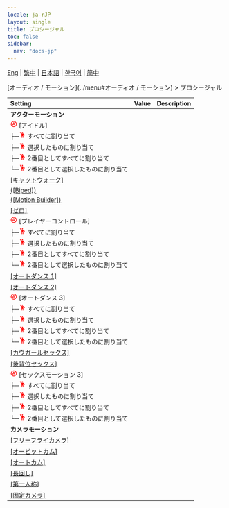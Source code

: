 ```yaml
---
locale: ja-rJP
layout: single
title: プロシージャル
toc: false
sidebar:
  nav: "docs-jp"
---
```

[Eng](/dancexr/menu/2025.4/motion/procedural) | [繁中](/tw/dancexr/menu/2025.4/motion/procedural) | [日本語](/jp/dancexr/menu/2025.4/motion/procedural) | [한국어](/kr/dancexr/menu/2025.4/motion/procedural) | [简中](/zh/dancexr/menu/2025.4/motion/procedural)

[オーディオ / モーション](../menu#オーディオ / モーション) > プロシージャル



| Setting | Value | Description |
| :--- | --- | :--- |
|  <b>アクターモーション</b>|| 
| <img src="/images/icon/ic_auto_round.png" alt="auto round icon"/> [アイドル]|| 
| ├─<img src="/images/icon/ic_motion.png" alt="motion icon"/> すべてに割り当て|| 
| ├─<img src="/images/icon/ic_motion.png" alt="motion icon"/> 選択したものに割り当て|| 
| ├─<img src="/images/icon/ic_motion.png" alt="motion icon"/> 2番目としてすべてに割り当て|| 
| └─<img src="/images/icon/ic_motion.png" alt="motion icon"/> 2番目として選択したものに割り当て|| 
| [[キャットウォーク]](catwalk) |
| [([Biped])](biped) |
| [([Motion Builder])](motion_builder) |
| [[ゼロ]](zero) |
| <img src="/images/icon/ic_auto_round.png" alt="auto round icon"/> [プレイヤーコントロール]|| 
| ├─<img src="/images/icon/ic_motion.png" alt="motion icon"/> すべてに割り当て|| 
| ├─<img src="/images/icon/ic_motion.png" alt="motion icon"/> 選択したものに割り当て|| 
| ├─<img src="/images/icon/ic_motion.png" alt="motion icon"/> 2番目としてすべてに割り当て|| 
| └─<img src="/images/icon/ic_motion.png" alt="motion icon"/> 2番目として選択したものに割り当て|| 
| [[オートダンス 1]](auto_dance_1) |
| [[オートダンス 2]](auto_dance_2) |
| <img src="/images/icon/ic_auto_round.png" alt="auto round icon"/> [オートダンス 3]|| 
| ├─<img src="/images/icon/ic_motion.png" alt="motion icon"/> すべてに割り当て|| 
| ├─<img src="/images/icon/ic_motion.png" alt="motion icon"/> 選択したものに割り当て|| 
| ├─<img src="/images/icon/ic_motion.png" alt="motion icon"/> 2番目としてすべてに割り当て|| 
| └─<img src="/images/icon/ic_motion.png" alt="motion icon"/> 2番目として選択したものに割り当て|| 
| [[カウガールセックス]](cowgirl_sex) |
| [[後背位セックス]](sex_from_behind) |
| <img src="/images/icon/ic_auto_round.png" alt="auto round icon"/> [セックスモーション 3]|| 
| ├─<img src="/images/icon/ic_motion.png" alt="motion icon"/> すべてに割り当て|| 
| ├─<img src="/images/icon/ic_motion.png" alt="motion icon"/> 選択したものに割り当て|| 
| ├─<img src="/images/icon/ic_motion.png" alt="motion icon"/> 2番目としてすべてに割り当て|| 
| └─<img src="/images/icon/ic_motion.png" alt="motion icon"/> 2番目として選択したものに割り当て|| 
|  <b>カメラモーション</b>|| 
| [[フリーフライカメラ]](freefly_cam) |
| [[オービットカム]](orbit_cam) |
| [[オートカム]](auto_cam) |
| [[長回し]](long_take) |
| [[第一人称]](first_person) |
| [[固定カメラ]](fixed_camera) |
